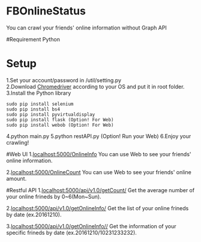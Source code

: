 # FBOnlineStatus
You can crawl your friends' online information without Graph API

#Requirement
Python

# Setup
1.Set your account/password in /util/setting.py  
2.Download [Chromedriver](https://chromedriver.storage.googleapis.com/index.html?path=2.26/) according to your OS and put it in root folder.
3.Install the Python library
```
sudo pip install selenium
sudo pip install bs4
sudo pip install pyvirtualdisplay
sudo pip install flask (Option! For Web)
sudo pip install webob (Option! For Web)

```
4.python main.py
5.python restAPI.py (Option! Run your Web)
6.Enjoy your crawling!
  

#Web UI
1.[localhost:5000/OnlineInfo](http:localhost:5000/OnlineInfo)
You can use Web to see your friends' online information.

2.[localhost:5000/OnlineCount](http:localhost:5000/OnlineCount)
You can use Web to see your friends' online amount.

#Restful API
1.[localhost:5000/api/v1.0/getCount/<week>]()
Get the average number of your online frineds by 0~6(Mon~Sun).

2.[localhost:5000/api/v1.0/getOnlineInfo/<date>]()
Get the list of your online frineds by date (ex.20161210).

3.[localhost:5000/api/v1.0/getOnlineInfo/<date>/<userID>]()
Get the information of your specific frineds by date (ex.20161210/10231233232).

